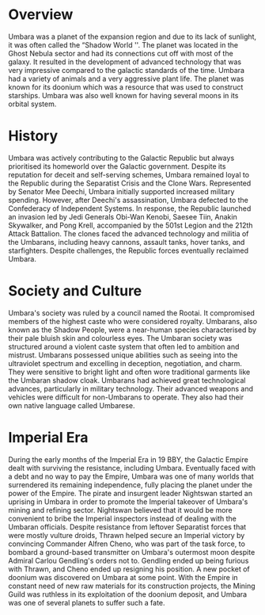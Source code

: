 # Overview

Umbara was a planet of the expansion region and due to its lack of sunlight, it was often called the “Shadow World ''.
The planet was located in the Ghost Nebula sector and had its connections  cut off with most of the galaxy.
It resulted in the development of advanced technology that was very impressive compared to the galactic standards of the time.
Umbara had a variety of animals and a very aggressive plant life.
The planet was known for its doonium which was a resource that was used to construct starships.
Umbara was also well known for having several moons in its orbital system.

# History

Umbara was actively contributing to the Galactic Republic but always prioritised its homeworld over the Galactic government.
Despite its reputation for deceit and self-serving schemes, Umbara remained loyal to the Republic during the Separatist Crisis and the Clone Wars.
Represented by Senator Mee Deechi, Umbara initially supported increased military spending.
However, after Deechi's assassination, Umbara defected to the Confederacy of Independent Systems.
In response, the Republic launched an invasion led by Jedi Generals Obi-Wan Kenobi, Saesee Tiin, Anakin Skywalker, and Pong Krell, accompanied by the 501st Legion and the 212th Attack Battalion.
The clones faced the advanced technology and militia of the Umbarans, including heavy cannons, assault tanks, hover tanks, and starfighters.
Despite challenges, the Republic forces eventually reclaimed Umbara.

# Society and Culture

Umbara's society was ruled by a council named the Rootai.
It compromised members of the highest caste who were considered royalty.
Umbarans, also known as the Shadow People, were a near-human species characterised by their pale bluish skin and colourless eyes.
The Umbaran society was structured around a violent caste system that often led to ambition and mistrust.
Umbarans possessed unique abilities such as seeing into the ultraviolet spectrum and excelling in deception, negotiation, and charm.
They were sensitive to bright light and often wore traditional garments like the Umbaran shadow cloak.
Umbarans had achieved great technological advances, particularly in military technology.
Their advanced weapons and vehicles were difficult for non-Umbarans to operate.
They also had their own native language called Umbarese.

# Imperial Era

During the early months of the Imperial Era in 19 BBY, the Galactic Empire dealt with surviving the resistance, including Umbara.
Eventually faced with a debt and no way to pay the Empire, Umbara was one of many worlds that surrendered its remaining independence, fully placing the planet under the power of the Empire.
The pirate and insurgent leader Nightswan started an uprising in Umbara in order to promote the Imperial takeover of Umbara's mining and refining sector.
Nightswan believed that it would be more convenient to bribe the Imperial inspectors instead of dealing with the Umbaran officials.
Despite resistance from leftover Separatist forces that were mostly vulture droids, Thrawn helped secure an Imperial victory by convincing Commander Alfren Cheno, who was part of the task force, to bombard a ground-based transmitter on Umbara's outermost moon despite Admiral Carlou Gendling's orders not to.
Gendling ended up being furious with Thrawn, and Cheno ended up resigning his position.
A new pocket of doonium was discovered on Umbara at some point.
With the Empire in constant need of new raw materials for its construction projects, the Mining Guild was ruthless in its exploitation of the doonium deposit, and Umbara was one of several planets to suffer such a fate.
